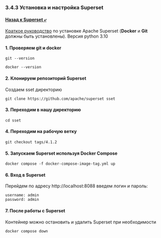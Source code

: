### 3.4.3 Установка и настройка Superset

#### [Назад к Superset ⤶](/DE-101/Module3/data/superset.md)

[Краткое руководство](https://superset.apache.org/docs/quickstart/) по установке Apache Superset 
(**Docker** и **Git** должны быть установлены).
Версия python 3.10

#### 1. Проверяем git и docker

```commandline
git --version
```

```commandline
docker --version
```

#### 2. Клонируем репозиторий Superset
Создаем sset директорию

```commandline
git clone https://github.com/apache/superset sset
```

#### 3. Переходим в нашу директорию

```commandline
cd sset
```

#### 4. Переходим на рабочую ветку

```commandline
git checkout tags/4.1.2
```

#### 5. Запускаем Superset используя Docker Compose

```commandline
docker compose -f docker-compose-image-tag.yml up
```

#### 6. Вход в Superset
Перейдем по адресу http://localhost:8088 введем логин и пароль:

```commandline
username: admin
password: admin
```

#### 7. После работы с Superset
Контейнер можно остановить и удалить Superset при необходимости

```commandline
docker compose down
```